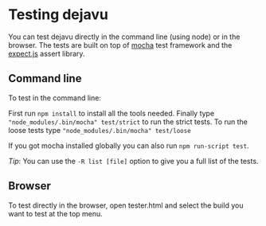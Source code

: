 # Testing dejavu #

You can test dejavu directly in the command line (using node) or in the browser.
The tests are built on top of [mocha](http://visionmedia.github.com/mocha/) test framework and the [expect.js](https://github.com/LearnBoost/expect.js) assert library.

## Command line ##

To test in the command line:

First run `npm install` to install all the tools needed.
Finally type `"node_modules/.bin/mocha" test/strict` to run the strict tests.
To run the loose tests type `"node_modules/.bin/mocha" test/loose`

If you got mocha installed globally you can also run `npm run-script test`.

_Tip_: You can use the `-R list [file]` option to give you a full list of the tests.

## Browser ##

To test directly in the browser, open tester.html and select the build you want to test at the top menu.